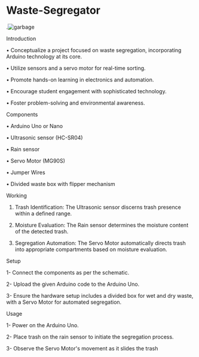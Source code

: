 # Waste-Segregator
.![garbage](https://github.com/ThePrakhar-7717/Waste-Segregator/assets/100220905/48ec6463-223b-4816-8fdc-b13dd28fde86)

Introduction

• Conceptualize a project focused on waste segregation, incorporating Arduino technology at its core.

• Utilize sensors and a servo motor for real-time sorting.

• Promote hands-on learning in electronics and automation.

• Encourage student engagement with sophisticated technology.

• Foster problem-solving and environmental awareness.

Components

• Arduino Uno or Nano

• Ultrasonic sensor (HC-SR04)

• Rain sensor

• Servo Motor (MG90S)

• Jumper Wires

• Divided waste box with flipper mechanism

Working

1. Trash Identification: The Ultrasonic sensor discerns trash presence within a defined range.

2. Moisture Evaluation: The Rain sensor determines the moisture content of the detected trash.

3. Segregation Automation: The Servo Motor automatically directs trash into appropriate compartments based on moisture evaluation.

Setup

1- Connect the components as per the schematic.

2- Upload the given Arduino code to the Arduino Uno.

3- Ensure the hardware setup includes a divided box for wet and dry waste, with a Servo Motor for automated segregation. 

Usage

1- Power on the Arduino Uno.

2- Place trash on the rain sensor to initiate the segregation process.

3- Observe the Servo Motor's movement as it slides the trash
